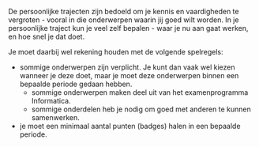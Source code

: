 De persoonlijke trajecten zijn bedoeld om je kennis en vaardigheden te vergroten - vooral in die onderwerpen waarin jij goed wilt worden. In je persoonlijke traject kun je veel zelf bepalen - waar je nu aan gaat werken, en hoe snel je dat doet. 

Je moet daarbij wel rekening houden met de volgende spelregels:

* sommige onderwerpen zijn verplicht. Je kunt dan vaak wel kiezen wanneer je deze doet, maar je moet deze onderwerpen binnen een bepaalde periode gedaan hebben.
     * sommige onderwerpen maken deel uit van het examenprogramma Informatica.
     * sommige onderdelen heb je nodig om goed met anderen te kunnen samenwerken.
* je moet een minimaal aantal punten (badges) halen in een bepaalde periode.